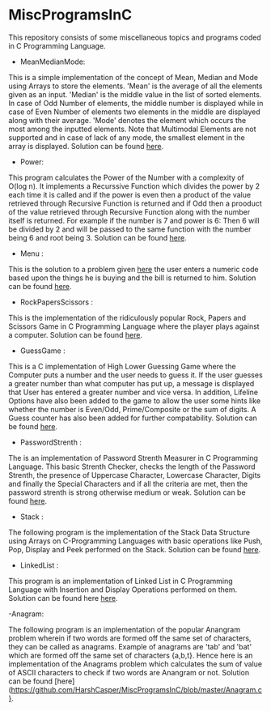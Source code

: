 # MiscProgramsInC
This repository consists of some miscellaneous topics and programs coded in C Programming Language.

- MeanMedianMode:

This is a simple implementation of the concept of Mean, Median and Mode using Arrays to store the elements. 'Mean' is the average of all the elements given as an input. 'Median' is the middle value in the list of sorted elements. In case of Odd Number of elements, the middle number is displayed while in case of Even Number of elements two elements in the middle are displayed along with their average. 'Mode' denotes the element which occurs the most among the inputted elements.  Note that Multimodal Elements are not supported and in case of lack of any mode, the smallest element in the array is displayed. Solution can be found [here](https://github.com/HarshCasper/MiscProgramsInC/blob/master/MeanMedianMode.c).

- Power:

This program calculates the Power of the Number with a complexity of O(log n). It implements a Recurssive Function which divides
the power by 2 each time it is called and if the power is even then a product of the value retrieved through Recursive Function is returned and if Odd then a prooduct of the value retrieved through Recursive Function along with the number itself is returned. For example if the number is 7 and power is 6: Then 6 will be divided by 2 and will be passed to the same function with the number being 6 and root being 3. Solution can be found [here](https://github.com/HarshCasper/MiscProgramsInC/blob/master/Power.c).

- Menu :

This is the solution to a problem given [here](https://github.com/jorgegonzalez/beginner-projects#menu-calculator) the user enters a numeric code based upon the things he is buying and the bill is returned to him. Solution can be found [here](https://github.com/HarshCasper/MiscProgramsInC/blob/master/Menu.c).

- RockPapersScissors :

This is the implementation of the ridiculously popular Rock, Papers and Scissors Game in C Programming Language where the player plays against a computer. Solution can be found [here](https://github.com/HarshCasper/MiscProgramsInC/blob/master/RockPaperScissors.c).

- GuessGame :

This is a C implementation of High Lower Guessing Game where the Computer puts a number and the user needs to guess it. If the
user guesses a greater number than what computer has put up, a message is displayed that User has entered a greater number and vice
versa. In addition, Lifeline Options have also been added to the game to allow the user some hints like whether the number is Even/Odd,
Prime/Composite or the sum of digits. A Guess counter has also been added for further compatability. Solution can be found [here](https://github.com/HarshCasper/MiscProgramsInC/blob/master/GuessGame.c).

- PasswordStrenth : 

The is an implementation of Password Strenth Measurer in C Programming Language. This basic Strenth Checker, checks
the length of the Password Strenth, the presence of Uppercase Character, Lowercase Character, Digits and finally the Special Characters
and if all the criteria are met, then the password strenth is strong otherwise medium or weak. Solution can be found [here](https://github.com/HarshCasper/MiscProgramsInC/blob/master/PasswordStrength.c).

- Stack :

The following program is the implementation of the Stack Data Structure using Arrays on C-Programming Languages with basic operations
like Push, Pop, Display and Peek performed on the Stack. Solution can be found [here](https://github.com/HarshCasper/MiscProgramsInC/blob/master/Stack.c).

- LinkedList :

This program is an implementation of Linked List in C Programming Language with Insertion and Display Operations performed on them. Solution can be found here [here](https://github.com/HarshCasper/MiscProgramsInC/blob/master/LinkedList.c).

-Anagram: 

The following program is an implementation of the popular Anangram problem wherein if two words are formed off the same set of
characters, they can be called as anagrams. Example of anagrams are 'tab' and 'bat' which are formed off the same set of characters
{a,b,t}. Hence here is an implementation of the Anagrams problem which calculates the sum of value of ASCII characters to check if
two words are Anangram or not. Solution can be found [here](https://github.com/HarshCasper/MiscProgramsInC/blob/master/Anagram.c}.
